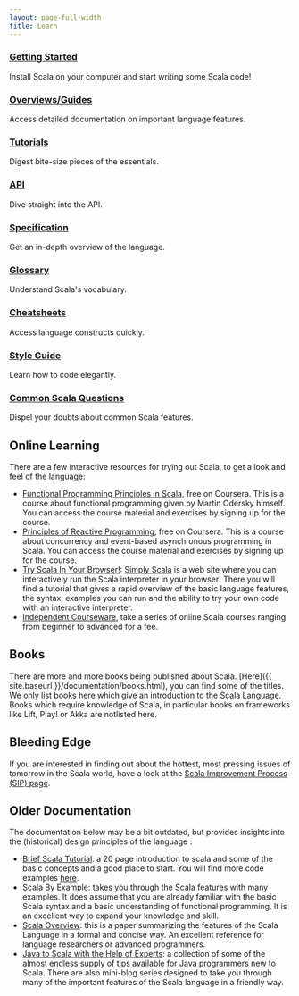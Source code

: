 ```yaml
---
layout: page-full-width
title: Learn
---
```


<div class="container">
  <div class="row">
    <div class="span4 doc-block">
      <h3><a href="{{ site.baseurl }}/documentation/getting-started.html">Getting Started</a></h3>
      <p>Install Scala on your computer and start writing some Scala code!</p>
    </div>
    <div class="span4 doc-block">
      <h3><a href="http://docs.scala-lang.org/overviews/">Overviews/Guides</a></h3>
      <p>Access detailed documentation on important language features.</p>
    </div>
    <div class="span4 doc-block">
      <h3><a href="http://docs.scala-lang.org/tutorials/">Tutorials</a></h3>
      <p>Digest bite-size pieces of the essentials.</p>
    </div>
  </div>

  <div class="row">
    <div class="span4 doc-block">
      <h3><a href="{{ site.baseurl }}/documentation/api.html">API</a></h3>
      <p>Dive straight into the API.</p>
    </div>
    <div class="span4 doc-block">
      <h3><a href="{{ site.baseurl }}/files/archive/spec/2.11/">Specification</a></h3>
      <p>Get an in-depth overview of the language.</p>
    </div>
    <div class="span4 doc-block">
      <h3><a href="http://docs.scala-lang.org/glossary/">Glossary</a></h3>
      <p>Understand Scala's vocabulary.</p>
    </div>
  </div>

  <div class="row">
    <div class="span4 doc-block">
      <h3><a href="http://docs.scala-lang.org/cheatsheets/">Cheatsheets</a></h3>
      <p>Access language constructs quickly.</p>
    </div>
    <div class="span4 doc-block">
      <h3><a href="http://docs.scala-lang.org/style/">Style Guide</a></h3>
      <p>Learn how to code elegantly.</p>
    </div>
    <div class="span4 doc-block">
      <h3><a href="http://docs.scala-lang.org/tutorials/">Common Scala Questions</a></h3>
      <p>Dispel your doubts about common Scala features.</p>
    </div>
  </div>
</div>


<!-- Keep this text here for now
## The Scala Documentation Site

Your main entry point into online documentation on Scala is the official documentation site, [docs.scala-lang.org](http://docs.scala-lang.org/). It contains a growing number of articles, guides and tutorials. The following list highlights some of the most important documents, but the doc site contains much more than that!
-->


## Online Learning

There are a few interactive resources for trying out Scala, to get a look and feel of the language:

 * [Functional Programming Principles in Scala](https://www.coursera.org/course/progfun), free on Coursera. This is a course about functional programming given by Martin Odersky himself. You can access the course material and exercises by
 signing up for the course.
 * [Principles of Reactive Programming](https://www.coursera.org/course/reactive), free on Coursera. This is a course about concurrency and event-based asynchronous programming in Scala. You can access the course material and exercises by signing up for the course.
 * [Try Scala In Your Browser!](http://www.simplyscala.com/): [Simply Scala](http://www.simplyscala.com/) is a web site where you can interactively run the Scala interpreter in your browser! There you will find a tutorial that gives a rapid overview of the basic language features, the syntax, examples you can run and the ability to try your own code with an interactive interpreter.
 * [Independent Courseware](http://scalacourses.com), take a series of online Scala courses ranging from beginner to advanced for a fee.

## Books

There are more and more books being published about Scala. [Here]({{ site.baseurl  }}/documentation/books.html), you can find some of the titles. We only list books here which give an introduction to the Scala Language. Books which require knowledge of Scala, in particular books on frameworks like Lift, Play! or Akka are notlisted here.


## Bleeding Edge

If you are interested in finding out about the hottest, most pressing issues of tomorrow in the Scala world, have a look at the
[Scala Improvement Process (SIP) page](http://docs.scala-lang.org/sips/).

## Older Documentation

The documentation below may be a bit outdated, but provides insights into the (historical) design principles of
the language :

 * [Brief Scala Tutorial](http://www.scala-lang.org/docu/files/ScalaTutorial.pdf): a 20 page introduction to scala and some of the basic concepts and a good place to start. You will find more code examples [here](http://www.scala-lang.org/node/219).
 * [Scala By Example](http://www.scala-lang.org/docu/files/ScalaByExample.pdf): takes you through the Scala features with many examples. It does assume that you are already familiar with the basic Scala syntax and a basic understanding of functional programming. It is an excellent way to expand your knowledge and skill.
 * [Scala Overview](http://www.scala-lang.org/docu/files/ScalaOverview.pdf): this is a paper summarizing the features of the Scala Language in a formal and concise way. An excellent reference for language researchers or advanced programmers.
 * [Java to Scala with the Help of Experts](http://www.scala-lang.org/node/960): a collection of some of the almost endless supply of tips available for Java programmers new to Scala. There are also mini-blog series designed to take you through many of the important features of the Scala language in a friendly way.

<!-- ## Research

Scala is also a very useful language to do research on/in. You can find Scala-related publications at the
[LAMP research page](http://lamp.epfl.ch/publications). Other Scala-related research material can be found on the
[Scala Days](http://days2012.scala-lang.org/) website and the [Scala2013](http://lampwww.epfl.ch/~hmiller/scala2013/) workshop website. For an in-depth view of the technical details of the language, you may also find of interest the [Scala Language Specification]({{ site.baseurl }}/files/archive/nightly/pdfs/ScalaReference.pdf).
 -->
